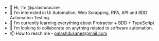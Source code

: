 - 👋 Hi, I’m @palashdusane
- 👀 I’m interested in UI Automation, Web Scrapping, RPA, API and BDD Automation Testing.
- 🌱 I’m currently learning everything about Protractor + BDD + TypeScript
- 💞️ I’m looking to collaborate on anything related to software automation.
- 📫 How to reach me - palashdusane@gmail.com

<!---
palashdusane/palashdusane is a ✨ special ✨ repository because its `README.md` (this file) appears on your GitHub profile.
You can click the Preview link to take a look at your changes.
--->
